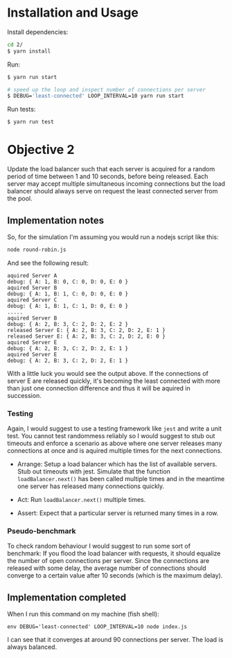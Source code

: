 # Installation and Usage

Install dependencies:

```sh
cd 2/
$ yarn install
```

Run:

```sh
$ yarn run start

# speed up the loop and inspect number of connections per server
$ DEBUG='least-connected' LOOP_INTERVAL=10 yarn run start
```

Run tests:
```sh
$ yarn run test
```


# Objective 2

Update the load balancer such that each server is acquired for a random period of time between 1
and 10 seconds, before being released. Each server may accept multiple simultaneous incoming
connections but the load balancer should always serve on request the least connected server from
the pool.

## Implementation notes

So, for the simulation I'm assuming you would run a nodejs script like this:

```sh
node round-robin.js
```

And see the following result:

```
aquired Server A
debug: { A: 1, B: 0, C: 0, D: 0, E: 0 }
aquired Server B
debug: { A: 1, B: 1, C: 0, D: 0, E: 0 }
aquired Server C
debug: { A: 1, B: 1, C: 1, D: 0, E: 0 }
.....
aquired Server B
debug: { A: 2, B: 3, C: 2, D: 2, E: 2 }
released Server E: { A: 2, B: 3, C: 2, D: 2, E: 1 }
released Server E: { A: 2, B: 3, C: 2, D: 2, E: 0 }
aquired Server E
debug: { A: 2, B: 3, C: 2, D: 2, E: 1 }
aquired Server E
debug: { A: 2, B: 3, C: 2, D: 2, E: 1 }
```

With a little luck you would see the output above. If the connections of server
E are released quickly, it's becoming the least connected with more than just
one connection difference and thus it will be aquired in succession.


### Testing

Again, I would suggest to use a testing framework like `jest` and write a unit
test. You cannot test randommess reliably so I would suggest to stub out
timeouts and enforce a scenario as above where one server releases many
connections at once and is aquired multiple times for the next connections.

* Arrange: Setup a load balancer which has the list of available servers. Stub
  out timeouts with jest. Simulate that the function `loadBalancer.next()` has
  been called multiple times and in the meantime one server has released many
  connections quickly.

* Act: Run `loadBalancer.next()` multiple times.

* Assert: Expect that a particular server is returned many times in a row.

### Pseudo-benchmark

To check random behaviour I would suggest to run some sort of benchmark: If you
flood the load balancer with requests, it should equalize the number of open
connections per server. Since the connections are released with some delay, the
average number of connections should converge to a certain value after 10
seconds (which is the maximum delay).


## Implementation completed

When I run this command on my machine (fish shell):
```fish
env DEBUG='least-connected' LOOP_INTERVAL=10 node index.js
```

I can see that it converges at around 90 connections per server. The load is
always balanced.
